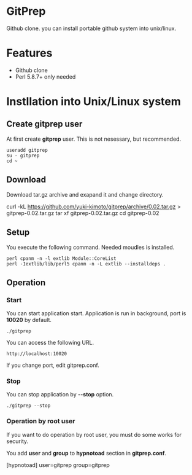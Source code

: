 # GitPrep

Github clone. you can install portable github system into unix/linux.

# Features

* Github clone
* Perl 5.8.7+ only needed

# Instllation into Unix/Linux system

## Create gitprep user

At first create **gitprep** user. This is not nesessary, but recommended.

    useradd gitprep
    su - gitprep
    cd ~

## Download

Download tar.gz archive and exapand it and change directory. 

  curl -kL https://github.com/yuki-kimoto/gitprep/archive/0.02.tar.gz > gitprep-0.02.tar.gz
  tar xf gitprep-0.02.tar.gz
  cd gitprep-0.02

## Setup

You execute the following command. Needed moudles is installed.

    perl cpanm -n -l extlib Module::CoreList
    perl -Iextlib/lib/perl5 cpanm -n -L extlib --installdeps .

## Operation

### Start

You can start application start.
Application is run in background, port is **10020** by default.

    ./gitprep

You can access the following URL.
      
    http://localhost:10020
    
If you change port, edit gitprep.conf.

### Stop

You can stop application by **--stop** option.

    ./gitprep --stop

### Operation by root user

If you want to do operation by root user,
you must do some works for security.

You add **user** and **group** to **hypnotoad** section in **gitprep.conf**.

  [hypnotoad]
  user=gitprep
  group=gitprep
